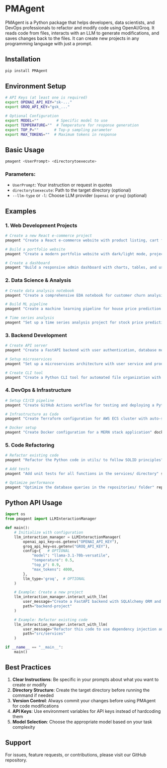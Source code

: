 # PMAgent

PMAgent is a Python package that helps developers, data scientists, and DevOps professionals to refactor and modify code using OpenAI/Groq. It reads code from files, interacts with an LLM to generate modifications, and saves changes back to the files. It can create new projects in any programming language with just a prompt.

## Installation

```bash
pip install PMAgent
```

## Environment Setup

```bash
# API Keys (at least one is required)
export OPENAI_API_KEY="sk-..."
export GROQ_API_KEY="gsk_..."

# Optional Configuration
export MODEL=""        # Specific model to use
export TEMPERATURE=""  # Temperature for response generation
export TOP_P=""       # Top-p sampling parameter
export MAX_TOKENS=""  # Maximum tokens in response
```

## Basic Usage

```bash
pmagent <UserPrompt> <directorytoexecute>
```

### Parameters:
- `UserPrompt`: Your instruction or request in quotes
- `directorytoexecute`: Path to the target directory (optional)
- `--llm-type` or `-l`: Choose LLM provider (`openai` or `groq`) (optional)

## Examples

### 1. Web Development Projects

```bash
# Create a new React e-commerce project
pmagent "Create a React e-commerce website with product listing, cart functionality, and checkout process" ecommerce-app

# Build a portfolio website
pmagent "Create a modern portfolio website with dark/light mode, project showcase, and contact form" portfolio-site

# Create a dashboard
pmagent "Build a responsive admin dashboard with charts, tables, and user management" admin-dashboard
```

### 2. Data Science & Analysis

```bash
# Create data analysis notebook
pmagent "Create a comprehensive EDA notebook for customer churn analysis including visualizations" churn-analysis

# Build ML pipeline
pmagent "Create a machine learning pipeline for house price prediction with data preprocessing and model evaluation" ml-pipeline

# Time series analysis
pmagent "Set up a time series analysis project for stock price prediction with LSTM" stock-analysis
```

### 3. Backend Development

```bash
# Create API server
pmagent "Create a FastAPI backend with user authentication, database models, and CRUD operations" backend-api

# Setup microservices
pmagent "Set up a microservices architecture with user service and product service using Docker" microservices

# Create CLI tool
pmagent "Create a Python CLI tool for automated file organization with logging" file-organizer
```

### 4. DevOps & Infrastructure

```bash
# Setup CI/CD pipeline
pmagent "Create GitHub Actions workflow for testing and deploying a Python package" cicd-setup

# Infrastructure as Code
pmagent "Create Terraform configuration for AWS ECS cluster with auto-scaling" terraform-aws

# Docker setup
pmagent "Create Docker configuration for a MERN stack application" docker-config
```

### 5. Code Refactoring

```bash
# Refactor existing code
pmagent "Refactor the Python code in utils/ to follow SOLID principles" utils

# Add tests
pmagent "Add unit tests for all functions in the services/ directory" services

# Optimize performance
pmagent "Optimize the database queries in the repositories/ folder" repositories
```

## Python API Usage

```python
import os
from pmagent import LLMInteractionManager

def main():
    # Initialize with configuration
    llm_interaction_manager = LLMInteractionManager(
        openai_api_key=os.getenv("OPENAI_API_KEY"), 
        groq_api_key=os.getenv("GROQ_API_KEY"),
        config={   # OPTIONAL 
            "model": "llama-3.1-70b-versatile",
            "temperature": 0.5,
            "top_p": 0.9,
            "max_tokens": 4000,
        },
        llm_type='groq',  # OPTIONAL 
    )

    # Example: Create a new project
    llm_interaction_manager.interact_with_llm(
        user_message="Create a FastAPI backend with SQLAlchemy ORM and JWT authentication",
        path="backend-project"
    )

    # Example: Refactor existing code
    llm_interaction_manager.interact_with_llm(
        user_message="Refactor this code to use dependency injection and add proper error handling",
        path="src/services"
    )

if __name__ == "__main__":
    main()
```

## Best Practices

1. **Clear Instructions**: Be specific in your prompts about what you want to create or modify
2. **Directory Structure**: Create the target directory before running the command if needed
3. **Version Control**: Always commit your changes before using PMAgent for code modifications
4. **API Keys**: Use environment variables for API keys instead of hardcoding them
5. **Model Selection**: Choose the appropriate model based on your task complexity

## Support

For issues, feature requests, or contributions, please visit our GitHub repository.

